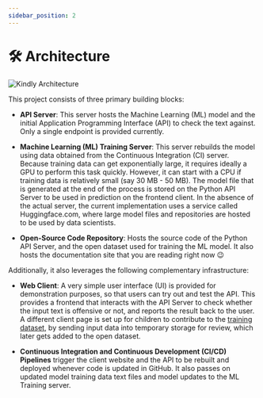 ```yaml
---
sidebar_position: 2
---
```


# 🛠 Architecture

![Kindly Architecture](/img/kindly-architecture.svg)

This project consists of three primary building blocks:

- **API Server**: This server hosts the Machine Learning (ML) model and the initial Application Programming Interface (API) to check the text against. Only a single endpoint is provided currently.

- **Machine Learning (ML) Training Server**: This server rebuilds the model using data obtained from the Continuous Integration (CI) server. Because training data can get exponentially large, it requires ideally a GPU to perform this task quickly. However, it can start with a CPU if training data is relatively small (say 30 MB - 50 MB). The model file that is generated at the end of the process is stored on the Python API Server to be used in prediction on the frontend client. In the absence of the actual server, the current implementation uses a service called Huggingface.com, where large model files and repositories are hosted to be used by data scientists.

- **Open-Source Code Repository**: Hosts the source code of the Python API Server, and the open dataset used for training the ML model. It also hosts the documentation site that you are reading right now 😉

Additionally, it also leverages the following complementary infrastructure:

- **Web Client**: A very simple user interface (UI) is provided for demonstration purposes, so that users can try out and test the API. This provides a frontend that interacts with the API Server to check whether the input text is offensive or not, and reports the result back to the user. A different client page is set up for children to contribute to the [training dataset](./ml-model/training-data), by sending input data into temporary storage for review, which later gets added to the open dataset.

- **Continuous Integration and Continuous Development (CI/CD) Pipelines** trigger the client website and the API to be rebuilt and deployed whenever code is updated in GitHub. It also passes on updated model training data text files and model updates to the ML Training server.
